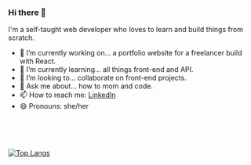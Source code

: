 ### Hi there 👋

I'm a self-taught web developer who loves to learn and build things from scratch. 

- 🔭 I’m currently working on... a portfolio website for a freelancer build with React.
- 🌱 I’m currently learning... all things front-end and API.
- 👯 I’m looking to... collaborate on front-end projects.
- 💬 Ask me about... how to mom and code.
- 📫 How to reach me: [LinkedIn](https://www.linkedin.com/in/susannabrumm/)
- 😄 Pronouns: she/her

<br>
<br>
<br>


[![Top Langs](https://github-readme-stats.vercel.app/api/top-langs/?username=susi189)](https://github.com/anuraghazra/github-readme-stats)




